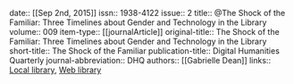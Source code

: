 date:: [[Sep 2nd, 2015]]
issn:: 1938-4122
issue:: 2
title:: @The Shock of the Familiar: Three Timelines about Gender and Technology in the Library
volume:: 009
item-type:: [[journalArticle]]
original-title:: The Shock of the Familiar: Three Timelines about Gender and Technology in the Library
short-title:: The Shock of the Familiar
publication-title:: Digital Humanities Quarterly
journal-abbreviation:: DHQ
authors:: [[Gabrielle Dean]]
links:: [Local library](zotero://select/groups/2386895/items/Q3ACA2RY), [Web library](https://www.zotero.org/groups/2386895/items/Q3ACA2RY)
